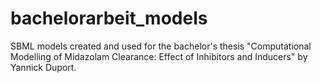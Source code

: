 # bachelorarbeit_models
SBML models created and used for the bachelor's thesis "Computational Modelling of Midazolam Clearance: Effect of Inhibitors and Inducers" by Yannick Duport.
